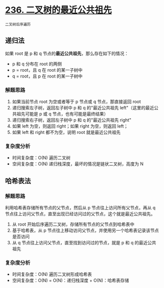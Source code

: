 # [236. 二叉树的最近公共祖先](https://leetcode-cn.com/problems/lowest-common-ancestor-of-a-binary-tree/solution/er-cha-shu-de-zui-jin-gong-gong-zu-xian-by-leetc-2/)
`二叉树后序遍历`

## 递归法

如果 root 是 p 和 q 节点的**最近公共祖先**，那么存在如下的情况：
- p 和 q 分布在 root 的两侧
- p = root，且 q 在 root 的某一子树中
- q = root，且 p 在 root 的某一子树中

### 解题思路

1. 如果当前节点 root 为空或者等于 p 节点或 q 节点，那直接返回 root
2. 递归搜索左子树，返回左子树中 p 和 q 的"最近公共祖先 left"（这里的最近公共祖先可能是 p 或 q 节点，也有可能是最终结果）
3. 递归搜索右子树，返回左子树中 p 和 q 的"最近公共祖先 right"
4. 如果 left 为空，则返回 right；如果 right 为空，则返回 left；
5. 如果 left 和 right 都不为空，说明 root 就是最近公共祖先

### 复杂度分析

- 时间复杂度：O(N) 遍历二叉树
- 空间复杂度：O(N) 递归栈深度，最坏的情况是链状二叉树，高度为 N

## 哈希表法

### 解题思路

利用哈希表存储所有节点的父节点，然后从 p 节点往上访问所有父节点，再从 q 节点往上访问父节点，直至出现已经访问过的父节点，这个就是最近公共祖先。
1. 从 root 开始后序遍历二叉树，存储所有节点的父节点到哈希表中
2. 基于哈希表，从 p 节点往上移动访问父节点，并使用另一个哈希表记录该节点是否访问
3. 从 q 节点往上访问父节点，直至找到访问过的节点，就是 p 和 q 的最近公共祖先

### 复杂度分析

- 时间复杂度：O(N) 遍历二叉树形成哈希表
- 空间复杂度：O(N) = O(N)：递归栈深度 + O(N)：哈希表存储
